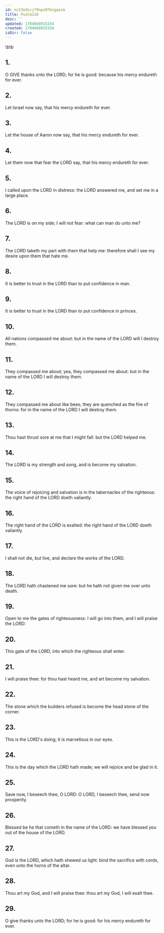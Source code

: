 ```yaml
---
id: nc23odscj79npu07bzgqzvm
title: Psalm118
desc: ''
updated: 1704668915334
created: 1704668915334
isDir: false
---
```

\b\b
## 1.
O GIVE thanks unto the LORD; for he is good: because his mercy endureth for ever.
## 2.
Let Israel now say, that his mercy endureth for ever.
## 3.
Let the house of Aaron now say, that his mercy endureth for ever.
## 4.
Let them now that fear the LORD say, that his mercy endureth for ever.
## 5.
I called upon the LORD in distress: the LORD answered me, and set me in a large place.
## 6.
The LORD is on my side; I will not fear: what can man do unto me?
## 7.
The LORD taketh my part with them that help me: therefore shall I see my desire upon them that hate me.
## 8.
It is better to trust in the LORD than to put confidence in man.
## 9.
It is better to trust in the LORD than to put confidence in princes.
## 10.
All nations compassed me about: but in the name of the LORD will I destroy them.
## 11.
They compassed me about; yea, they compassed me about: but in the name of the LORD I will destroy them.
## 12.
They compassed me about like bees; they are quenched as the fire of thorns: for in the name of the LORD I will destroy them.
## 13.
Thou hast thrust sore at me that I might fall: but the LORD helped me.
## 14.
The LORD is my strength and song, and is become my salvation.
## 15.
The voice of rejoicing and salvation is in the tabernacles of the righteous: the right hand of the LORD doeth valiantly.
## 16.
The right hand of the LORD is exalted: the right hand of the LORD doeth valiantly.
## 17.
I shall not die, but live, and declare the works of the LORD.
## 18.
The LORD hath chastened me sore: but he hath not given me over unto death.
## 19.
Open to me the gates of righteousness: I will go into them, and I will praise the LORD:
## 20.
This gate of the LORD, into which the righteous shall enter.
## 21.
I will praise thee: for thou hast heard me, and art become my salvation.
## 22.
The stone which the builders refused is become the head stone of the corner.
## 23.
This is the LORD's doing; it is marvellous in our eyes.
## 24.
This is the day which the LORD hath made; we will rejoice and be glad in it.
## 25.
Save now, I beseech thee, O LORD: O LORD, I beseech thee, send now prosperity.
## 26.
Blessed be he that cometh in the name of the LORD: we have blessed you out of the house of the LORD.
## 27.
God is the LORD, which hath shewed us light: bind the sacrifice with cords, even unto the horns of the altar.
## 28.
Thou art my God, and I will praise thee: thou art my God, I will exalt thee.
## 29.
O give thanks unto the LORD; for he is good: for his mercy endureth for ever.
